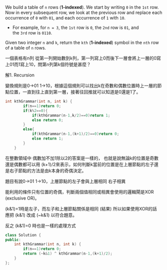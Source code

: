 We build a table of `n` rows (**1-indexed**). We start by writing `0` in the `1st` row. Now in every subsequent row, we look at the previous row and replace each occurrence of `0` with `01`, and each occurrence of `1` with `10`.

-   For example, for `n = 3`, the `1st` row is `0`, the `2nd` row is `01`, and the `3rd` row is `0110`.

Given two integer `n` and `k`, return the `kth` (**1-indexed**) symbol in the `nth` row of a table of `n` rows.

一個表格有n列 從第一列開始數到k列，第一列寫上0而後下一層會將上一層的0寫上01而1寫上10，問第n列第k個符號是甚麼？


解1. Recursion

變換規則是0→01 1→10，根據這個規則可以找出k在奇數和偶數位置時上一層的節點位置，一直到往上直到第一層，接著往回推就可以知道是0還是1了。

```cpp
int kthGrammar(int n, int k) {
        if(n==1)return 0;
        if(k%2==0){
            if(kthGrammar(n-1,k/2)==0)return 1;
            else return 0;
        }
        else{
            if(kthGrammar(n-1,(k+1)/2)==0)return 0;
            else return 1;
        }
    }
```

在整數領域中 偶數加不加1除以2的答案是一樣的， 也就是說無論k的位置是奇數還是偶數都可以用 (k+1)/2來表示，如何判斷k當前的位置是在上層節點的左子還是右子節點的方法是由k本身的奇偶決定。
  
題目有說0→01 1→10，上層節點的左子會與上層相同 右子相異

能利用的條件只有位置的奇偶，判斷兩個值相同或相異會使用的邏輯閘是XOR (exclusive OR)。

(k&1)=1時是左子，而左子和上層節點關係是相同 (結果) 所以如果使用XOR的話 應把 (k&1) 改成 (~k&1) 以符合題意。

反之 (k&1)=0 時也是一樣的處理方式

```cpp
class Solution {
public:
    int kthGrammar(int n, int k) {
        if(n==1)return 0;
        return (~k&1) ^ kthGrammar(n-1,(k+1)/2);
    }
};
```